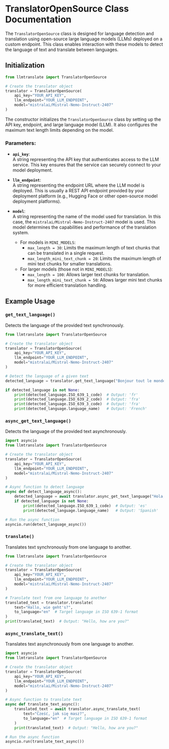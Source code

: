 # TranslatorOpenSource Class Documentation

The `TranslatorOpenSource` class is designed for language detection and translation using open-source large language models (LLMs) deployed on a custom endpoint. This class enables interaction with these models to detect the language of text and translate between languages.

## Initialization

```python
from llmtranslate import TranslatorOpenSource

# Create the translator object
translator = TranslatorOpenSource(
    api_key="YOUR_API_KEY", 
    llm_endpoint="YOUR_LLM_ENDPOINT", 
    model="mistralai/Mistral-Nemo-Instruct-2407"
)
```


The constructor initializes the `TranslatorOpenSource` class by setting up the API key, endpoint, and large language model (LLM). It also configures the maximum text length limits depending on the model.

### Parameters:

- **`api_key`**:  
   A string representing the API key that authenticates access to the LLM service. This key ensures that the service can securely connect to your model deployment.

- **`llm_endpoint`**:  
   A string representing the endpoint URL where the LLM model is deployed. This is usually a REST API endpoint provided by your deployment platform (e.g., Hugging Face or other open-source model deployment platforms).

- **`model`**:  
   A string representing the name of the model used for translation. In this case, the `mistralai/Mistral-Nemo-Instruct-2407` model is used. This model determines the capabilities and performance of the translation system.

   - For models in `MINI_MODELS`:
     - `max_length = 30`: Limits the maximum length of text chunks that can be translated in a single request.
     - `max_length_mini_text_chunk = 20`: Limits the maximum length of mini text chunks for smaller translations.
   - For larger models (those not in `MINI_MODELS`):
     - `max_length = 100`: Allows larger text chunks for translation.
     - `max_length_mini_text_chunk = 50`: Allows larger mini text chunks for more efficient translation handling.



## Example Usage

### `get_text_language()`

Detects the language of the provided text synchronously.

```python
from llmtranslate import TranslatorOpenSource

# Create the translator object
translator = TranslatorOpenSource(
    api_key="YOUR_API_KEY", 
    llm_endpoint="YOUR_LLM_ENDPOINT", 
    model="mistralai/Mistral-Nemo-Instruct-2407"
)

# Detect the language of a given text
detected_language = translator.get_text_language("Bonjour tout le monde")

if detected_language is not None:
    print(detected_language.ISO_639_1_code)  # Output: 'fr'
    print(detected_language.ISO_639_2_code)  # Output: 'fra'
    print(detected_language.ISO_639_3_code)  # Output: 'fra'
    print(detected_language.language_name)   # Output: 'French'
```

### `async_get_text_language()`

Detects the language of the provided text asynchronously.

```python
import asyncio
from llmtranslate import TranslatorOpenSource

# Create the translator object
translator = TranslatorOpenSource(
    api_key="YOUR_API_KEY", 
    llm_endpoint="YOUR_LLM_ENDPOINT", 
    model="mistralai/Mistral-Nemo-Instruct-2407"
)

# Async function to detect language
async def detect_language_async():
    detected_language = await translator.async_get_text_language("Hola, ¿cómo estás?")
    if detected_language is not None:
        print(detected_language.ISO_639_1_code)  # Output: 'es'
        print(detected_language.language_name)   # Output: 'Spanish'

# Run the async function
asyncio.run(detect_language_async())
```

### `translate()`

Translates text synchronously from one language to another.

```python
from llmtranslate import TranslatorOpenSource

# Create the translator object
translator = TranslatorOpenSource(
    api_key="YOUR_API_KEY", 
    llm_endpoint="YOUR_LLM_ENDPOINT", 
    model="mistralai/Mistral-Nemo-Instruct-2407"
)

# Translate text from one language to another
translated_text = translator.translate(
    text="Hallo, wie geht's?", 
    to_language="en"  # Target language in ISO 639-1 format
)
print(translated_text)  # Output: "Hello, how are you?"
```

### `async_translate_text()`

Translates text asynchronously from one language to another.

```python
import asyncio
from llmtranslate import TranslatorOpenSource

# Create the translator object
translator = TranslatorOpenSource(
    api_key="YOUR_API_KEY", 
    llm_endpoint="YOUR_LLM_ENDPOINT", 
    model="mistralai/Mistral-Nemo-Instruct-2407"
)

# Async function to translate text
async def translate_text_async():
    translated_text = await translator.async_translate_text(
        text="Cześć, jak się masz?", 
        to_language="en"  # Target language in ISO 639-1 format
    )
    print(translated_text)  # Output: "Hello, how are you?"

# Run the async function
asyncio.run(translate_text_async())
```
